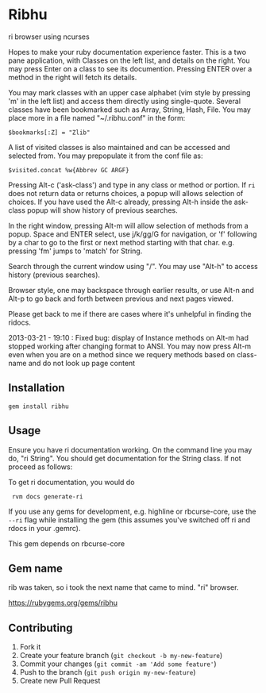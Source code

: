# Ribhu

ri browser using ncurses

Hopes to make your ruby documentation experience faster. This is a two pane application, with
Classes on the left list, and details on the right.
You may press Enter on a class to see its documention. Pressing ENTER over a method in the right will
fetch its details.

You may mark classes with an upper case alphabet (vim style by pressing 'm' in the left list) and access them directly using single-quote.
Several classes have been bookmarked such as Array, String, Hash, File. You may place more in a file named "~/.ribhu.conf" in the form:

    $bookmarks[:Z] = "Zlib"

A list of visited classes is also maintained and can be accessed and selected from. You may prepopulate it
from the conf file as:

    $visited.concat %w{Abbrev GC ARGF}

Pressing Alt-c ('ask-class') and type in any class or method or portion. If `ri` does not return data or returns
choices, a popup will allows selection of choices. If you have used the Alt-c already, pressing Alt-h inside the ask-class popup will show history of previous searches.

In the right window, pressing Alt-m will allow selection of methods from a popup. Space and ENTER select, use j/k/gg/G for navigation, or 'f' following by a char to go to the first or next method starting with that char. e.g. pressing 'fm' jumps to 'match' for String.

Search through the current window using "/". You may use "Alt-h" to access history (previous searches).

Browser style, one may backspace through earlier results, or use Alt-n and Alt-p  to go back and forth
between previous and next pages viewed.

Please get back to me if there are cases where it's unhelpful in finding the ridocs.

2013-03-21 - 19:10 : Fixed bug: display of Instance methods on Alt-m had stopped working after
changing format to ANSI. You may now press Alt-m even when you are on a method since we requery
methods based on class-name and do not look up page content

## Installation

    gem install ribhu

## Usage

Ensure you have ri documentation working. On the command line you may do, "ri String". You should get documentation for the String class. If not proceed as follows:

To get ri documentation, you would do 

     rvm docs generate-ri

If you use any gems for development, e.g. highline or rbcurse-core, use the `--ri` flag while installing the gem (this assumes you've switched off ri and rdocs in your .gemrc).

This gem depends on rbcurse-core

## Gem name

   rib was taken, so i took the next name that came to mind. "ri" browser.

   https://rubygems.org/gems/ribhu

## Contributing

1. Fork it
2. Create your feature branch (`git checkout -b my-new-feature`)
3. Commit your changes (`git commit -am 'Add some feature'`)
4. Push to the branch (`git push origin my-new-feature`)
5. Create new Pull Request
